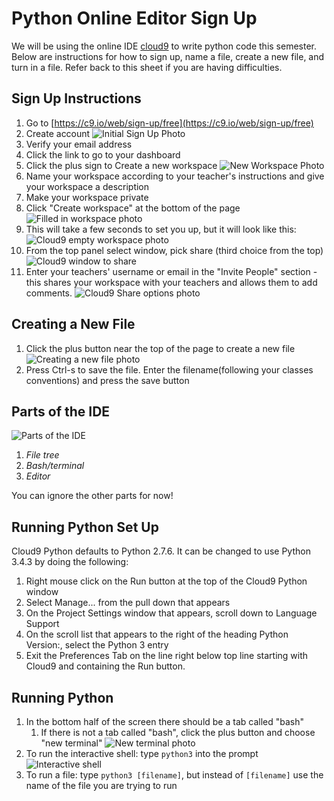 # Python Online Editor Sign Up
We will be using the online IDE [cloud9](https://c9.io) to write python code this semester.  Below are instructions for how to sign up, name a file, create a new file, and turn in a file. Refer back to this sheet if you are having difficulties. 

## Sign Up Instructions

1. Go to [https://c9.io/web/sign-up/free](https://c9.io/web/sign-up/free)
2. Create account
![Initial Sign Up Photo](sign_up_screen_phto.png)
3. Verify your email address
4. Click the link to go to your dashboard
5. Click the plus sign to Create a new workspace
![New Workspace Photo](create_workspace_photo.png)
6. Name your workspace according to your teacher's instructions and give your workspace a description
7. Make your workspace private
8. Click "Create workspace" at the bottom of the page
![Filled in workspace photo](create_new_workspace_photo.png)
9. This will take a few seconds to set you up, but it will look like this: 
![Cloud9 empty workspace photo](new_workspace_photo.png)
10. From the top panel select window, pick share (third choice from the top)
![Cloud9 window to share](window_to_share_photo.png)
11. Enter your teachers' username or email in the "Invite People" section - this shares your workspace with your teachers and allows them to add comments. 
![Cloud9 Share options photo](share_workspace.png)

## Creating a New File
1. Click the plus button near the top of the page to create a new file 
![Creating a new file photo](new_file_photo.png)
2. Press Ctrl-s to save the file. Enter the filename(following your classes conventions) and press the save button

## Parts of the IDE
![Parts of the IDE](ide_label.png)
1. *File tree*
2. *Bash/terminal*
3. *Editor*

You can ignore the other parts for now!

## Running Python Set Up
Cloud9 Python defaults to Python 2.7.6. It can be changed to use Python 3.4.3 by doing the following:

1. Right mouse click on the Run button at the top of the Cloud9 Python window
2. Select Manage... from the pull down that appears
3. On the Project Settings window that appears, scroll down to Language Support
4. On the scroll list that appears to the right of the heading Python Version:, select the Python 3 entry
5. Exit the Preferences Tab on the line right below top line starting with Cloud9 and containing the Run button.

## Running Python 
1. In the bottom half of the screen there should be a tab called "bash"
	1. If there is not a tab called "bash", click the plus button and choose "new terminal"
	![New terminal photo](new_terminal_photo.png)
2. To run the interactive shell: type `python3` into the prompt
![Interactive shell](running_python3_photo.png) 
3. To run a file: type `python3 [filename]`, but instead of `[filename]` use the name of the file you are trying to run


